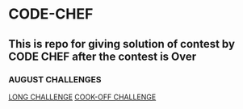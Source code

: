 # CODE-CHEF
## This is repo for giving solution of contest by CODE CHEF after the contest is Over

### AUGUST CHALLENGES
<a href='https://github.com/Knighthawk-Leo/CODE-CHEF/tree/main/AUGUST%20LONG%20CHALLENGE'>LONG CHALLENGE</a>
<a href='https://github.com/Knighthawk-Leo/CODE-CHEF/tree/main/COOK-OFF'>COOK-OFF CHALLENGE </a>
